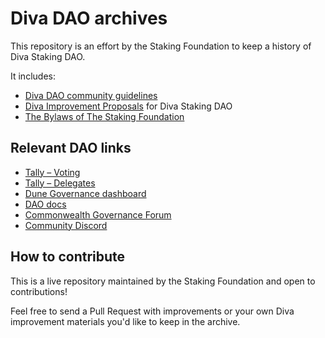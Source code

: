 # Diva DAO archives

This repository is an effort by the Staking Foundation to keep a history of Diva Staking DAO.

It includes:

- [Diva DAO community guidelines](https://github.com/staking-foundation/diva-dao/blob/main/Community-Guidelines.md)
- [Diva Improvement Proposals](https://github.com/staking-foundation/diva-dao/blob/main/DIPs) for Diva Staking DAO
- [The Bylaws of The Staking Foundation](https://github.com/staking-foundation/diva-dao/blob/main/TSF-Bylaws.pdf)

## Relevant DAO links

- [Tally – Voting](https://www.tally.xyz/gov/diva)
- [Tally – Delegates](https://www.tally.xyz/gov/diva/delegates)
- [Dune Governance dashboard](https://dune.com/kevinzzz/diva-dao)
- [DAO docs](https://docs.staking.foundation/dao)
- [Commonwealth Governance Forum](https://commonwealth.im/divastaking/discussions)
- [Community Discord](https://discord.gg/diva)

## How to contribute

This is a live repository maintained by the Staking Foundation and open to contributions!

Feel free to send a Pull Request with improvements or your own Diva improvement materials you'd like to keep in the archive.



